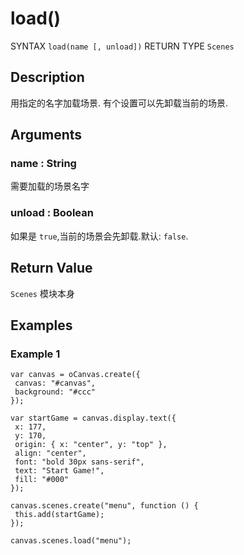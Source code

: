 # load()

SYNTAX `load(name [, unload])` RETURN TYPE `Scenes`

## Description

用指定的名字加载场景. 有个设置可以先卸载当前的场景.

## Arguments

### name : String

需要加载的场景名字

### unload : Boolean

如果是 `true`,当前的场景会先卸载.默认: `false`.

## Return Value

`Scenes` 模块本身

## Examples

### Example 1

```
var canvas = oCanvas.create({
 canvas: "#canvas",
 background: "#ccc"
});

var startGame = canvas.display.text({
 x: 177,
 y: 170,
 origin: { x: "center", y: "top" },
 align: "center",
 font: "bold 30px sans-serif",
 text: "Start Game!",
 fill: "#000"
});

canvas.scenes.create("menu", function () {
 this.add(startGame);
});

canvas.scenes.load("menu");
```
